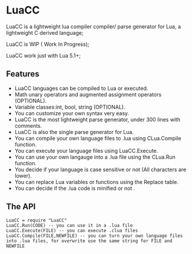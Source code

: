 LuaCC
=====

LuaCC is a lightweight lua compiler compiler/ parse generator for Lua, a lightweight C derived language;

LuaCC is WIP ( Work In Progress);

LuaCC work just with Lua 5.1+;

Features
--------

- LuaCC languages can be compiled to Lua or executed.
- Math unary operators and augmented assignment operators (OPTIONAL).
- Variable classes:int, bool, string (OPTIONAL).
- You can customize your own syntax very easy.
- LuaCC is the most lightweight parse generator, under 300 lines with comments.
- LuaCC is also the single parse generator for Lua.
- You can compile your own language files to .lua using CLua.Compile function.
- You can execute your language files using LuaCC.Execute.
- You can use your own langauge into a .lua file using the CLua.Run function.
- You decide if your language is case sensitive or not (All characters are lower).
- You can replace Lua variables or functions using the Replace table.
- You can decide if the .lua code is minified or not <Performance vs Readable>.

The API
--------

    LuaCC = require "LuaCC"
    LuaCC.Run(CODE) -- you can use it in a .lua file
    LuaCC.Execute(FILE) -- you can execute .clua files
    LuaCC.Compile(FILE,NEWFILE) -- you can turn your own language files into .lua files, for overwrite use the same string for FILE and NEWFILE

